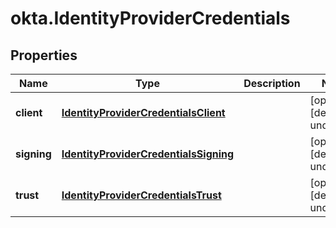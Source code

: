 # okta.IdentityProviderCredentials

## Properties

Name | Type | Description | Notes
------------ | ------------- | ------------- | -------------
**client** | [**IdentityProviderCredentialsClient**](IdentityProviderCredentialsClient.md) |  | [optional] [default to undefined]
**signing** | [**IdentityProviderCredentialsSigning**](IdentityProviderCredentialsSigning.md) |  | [optional] [default to undefined]
**trust** | [**IdentityProviderCredentialsTrust**](IdentityProviderCredentialsTrust.md) |  | [optional] [default to undefined]


